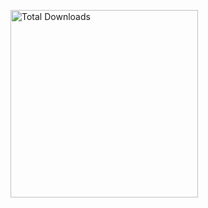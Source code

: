 <p align="left">
<a href="https://github.com/winebox64/winlator?tab=readme-ov-file#play-your-favorite-games-anywhere-anytime">
<img src="https://img.shields.io/badge/%20>%20DOWNLOAD%20<%20-wb64?style=for-the-badge-plastic&logo=Android&logoColor=green&logoSize=auto&label=WINLATOR%20&labelColor=ABCDEFG&color=66BA32" alt="Total Downloads" width="300">
</p>
